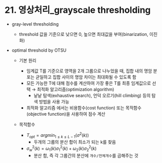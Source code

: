 # 21. 영상처리_grayscale thresholding

- gray-level thresholding
    - threshold 값을 기준으로 낮으면 0, 높으면 최대값을 부여(binarization, 이진화)
    
- optimal threshold by OTSU
    - 기본 원리
        - 임계값 T를 기준으로 영역을 2개 그룹으로 나누었을 때, 집합 내의 명암 분포는 균일하고 집합 사이의 명암 차이는 최대화될 수 있도록 함
        - 모든 가능한 T에 대해 점수를 계산하여 가장 좋은 T를 최종 임계값으로 선택 → 최적화 알고리즘(optimization algorithm)
            - 낱낱 탐색(exhaustive search), 언덕 오르기(hill climbing) 등의 탐색 방법을 사용 가능
        - 최적화 알고리즘 에서는 비용함수(cost function) 또는 목적함수(objective function)을 사용하여 점수 계산
    
    - 목적함수
        - $T_{opt}=argmin_{1 \le k \le L-1}(\sigma^2(k))$
            - 두개의 그룹의 분산 합이 최소가 되는 k를 찾음
        - $\sigma^2_w(k)=\omega_1(k)\sigma^2_1(k)+\omega_2(k)\sigma^2_2(k)$
            - 분산 합, 즉 각 그룹간의 분산에 `개수/전체개수`를 곱해주는 것